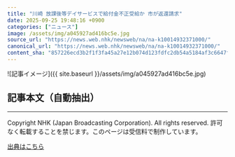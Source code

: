 ```yaml
---
title: "川崎 放課後等デイサービスで給付金不正受給か 市が返還請求"
date: 2025-09-25 19:48:16 +0900
categories: ["ニュース"]
image: /assets/img/a045927ad416bc5e.jpg
source_url: "https://news.web.nhk/newsweb/na/na-k10014932371000/"
canonical_url: "https://news.web.nhk/newsweb/na/na-k10014932371000/"
content_sha: "857226ecd3b2f1f3fa45a27e12b074d123fdfc2db54a5184af3c6647f09b234b"
---
```


![記事イメージ]({{ site.baseurl }}/assets/img/a045927ad416bc5e.jpg)

## 記事本文（自動抽出）
<div><div class="_13tndsj2"><nav aria-label="フッターサイトナビゲーション" class="_13tndsj4"></nav><hr class="esl7kn2s esl7kn1l esl7kn1n _14xli2ae"><p class="esl7kn2s esl7kn1m esl7kn1o _1yvk0f68 _1lugom81">Copyright NHK (Japan Broadcasting Corporation). All rights reserved. 許可なく転載することを禁じます。このページは受信料で制作しています。</p></div></div>

[出典はこちら](https://news.web.nhk/newsweb/na/na-k10014932371000/)
